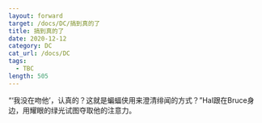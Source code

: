 ```yaml
---
layout: forward
target: /docs/DC/搞到真的了
title: 搞到真的了
date: 2020-12-12
category: DC
cat_url: /docs/DC
tags: 
  - TBC
length: 505
---
```


“‘我没在吻他’，认真的？这就是蝙蝠侠用来澄清绯闻的方式？”Hal跟在Bruce身边，用耀眼的绿光试图夺取他的注意力。
